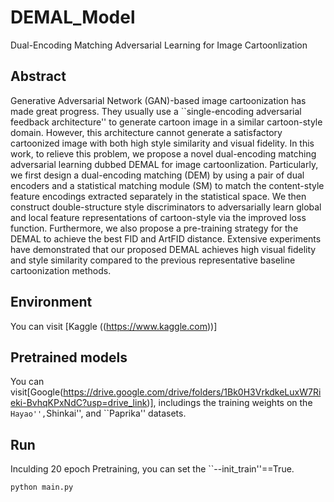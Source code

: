 # DEMAL_Model
Dual-Encoding Matching Adversarial Learning for Image Cartoonlization

## Abstract
Generative Adversarial Network (GAN)-based image cartoonization has made great progress. They 
usually use a ``single-encoding adversarial feedback architecture'' to generate cartoon image in a similar cartoon-style domain. However, this architecture cannot generate a satisfactory cartoonized image with both high style similarity and visual fidelity. In this work, to relieve this problem, we propose a novel dual-encoding matching adversarial learning dubbed DEMAL for image cartoonlization. Particularly, we first design a dual-encoding matching (DEM) by using a pair of dual encoders and a statistical matching module (SM) to match the content-style feature encodings extracted separately in the statistical space. We then construct double-structure style discriminators to adversarially learn global and local feature representations of cartoon-style via the improved loss function. Furthermore, we also propose a pre-training strategy for the DEMAL to achieve the best FID and ArtFID distance. Extensive experiments have demonstrated that our proposed DEMAL achieves high visual fidelity and style similarity compared to the previous representative baseline cartoonization methods.

## Environment
You can visit [Kaggle ((https://www.kaggle.com))] 

## Pretrained models
You can visit[Google(https://drive.google.com/drive/folders/1Bk0H3VrkdkeLuxW7Rieki-BvhqKPxNdC?usp=drive_link)], includings the training weights on the ``Hayao'',``Shinkai'', and ``Paprika'' datasets.

## Run
Inculding 20 epoch Pretraining, you can set the ``--init_train''==True. 
```
python main.py 
```
